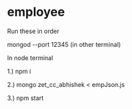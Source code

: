 # employee

Run these in order

mongod --port 12345 (in other terminal)

In node terminal

1.) npm i

2.) mongo zet_cc_abhishek < empJson.js

3.) npm start

